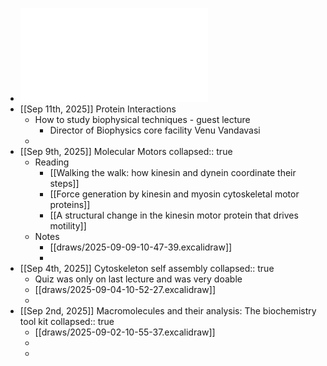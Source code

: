 - ![MOL504_Fall2025_SP.pdf](../assets/MOL504_Fall2025_SP_1756824447343_0.pdf)
- [[Sep 11th, 2025]] Protein Interactions
	- How to study biophysical techniques - guest lecture
		- Director of Biophysics core facility Venu Vandavasi
	-
- [[Sep 9th, 2025]] Molecular Motors
  collapsed:: true
	- Reading
		- [[Walking the walk: how kinesin and dynein coordinate their steps]]
		- [[Force generation by kinesin and myosin cytoskeletal motor proteins]]
		- [[A structural change in the kinesin motor protein that drives motility]]
	- Notes
		- [[draws/2025-09-09-10-47-39.excalidraw]]
		-
- [[Sep 4th, 2025]] Cytoskeleton self assembly
  collapsed:: true
	- Quiz was only on last lecture and was very doable
	- [[draws/2025-09-04-10-52-27.excalidraw]]
	-
- [[Sep 2nd, 2025]] Macromolecules and their analysis: The biochemistry tool kit
  collapsed:: true
	- [[draws/2025-09-02-10-55-37.excalidraw]]
	-
	-